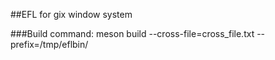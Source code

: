 ##EFL for gix window system

###Build command:
meson build --cross-file=cross_file.txt --prefix=/tmp/eflbin/

